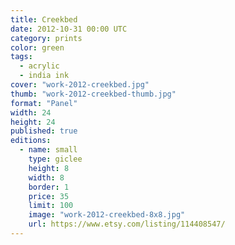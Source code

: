 ```yaml
---
title: Creekbed
date: 2012-10-31 00:00 UTC
category: prints
color: green
tags:
  - acrylic
  - india ink
cover: "work-2012-creekbed.jpg"
thumb: "work-2012-creekbed-thumb.jpg"
format: "Panel"
width: 24
height: 24
published: true
editions:
  - name: small
    type: giclee
    height: 8
    width: 8
    border: 1
    price: 35
    limit: 100
    image: "work-2012-creekbed-8x8.jpg"
    url: https://www.etsy.com/listing/114408547/
---
```


